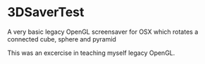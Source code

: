 # 3DSaverTest
A very basic legacy OpenGL screensaver for OSX which rotates a connected cube, sphere and pyramid

This was an excercise in teaching myself legacy OpenGL. 
